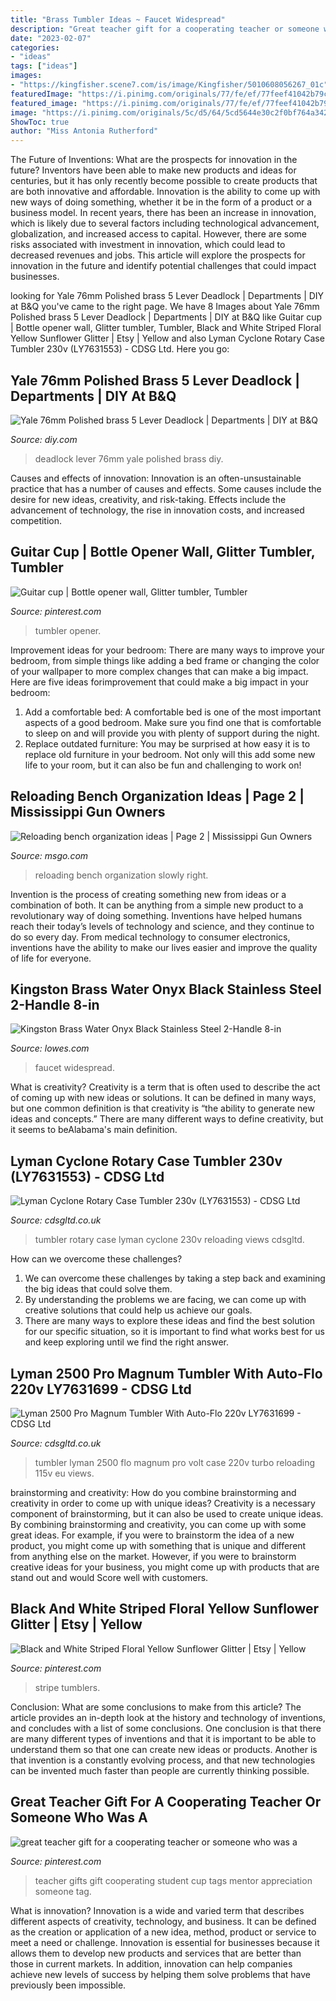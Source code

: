 ```yaml
---
title: "Brass Tumbler Ideas ~ Faucet Widespread"
description: "Great teacher gift for a cooperating teacher or someone who was a"
date: "2023-02-07"
categories:
- "ideas"
tags: ["ideas"]
images:
- "https://kingfisher.scene7.com/is/image/Kingfisher/5010608056267_01c"
featuredImage: "https://i.pinimg.com/originals/77/fe/ef/77feef41042b79c700c4c0cad86b2403.jpg"
featured_image: "https://i.pinimg.com/originals/77/fe/ef/77feef41042b79c700c4c0cad86b2403.jpg"
image: "https://i.pinimg.com/originals/5c/d5/64/5cd5644e30c2f0bf764a34221b8af48a.jpg"
ShowToc: true
author: "Miss Antonia Rutherford"
---
```



The Future of Inventions: What are the prospects for innovation in the future?
Inventors have been able to make new products and ideas for centuries, but it has only recently become possible to create products that are both innovative and affordable. Innovation is the ability to come up with new ways of doing something, whether it be in the form of a product or a business model. In recent years, there has been an increase in innovation, which is likely due to several factors including technological advancement, globalization, and increased access to capital. However, there are some risks associated with investment in innovation, which could lead to decreased revenues and jobs. This article will explore the prospects for innovation in the future and identify potential challenges that could impact businesses.

	

		
looking for Yale 76mm Polished brass 5 Lever Deadlock | Departments | DIY at B&amp;Q you've came to the right page. We have 8 Images about Yale 76mm Polished brass 5 Lever Deadlock | Departments | DIY at B&amp;Q like Guitar cup | Bottle opener wall, Glitter tumbler, Tumbler, Black and White Striped Floral Yellow Sunflower Glitter | Etsy | Yellow and also Lyman Cyclone Rotary Case Tumbler 230v (LY7631553) - CDSG Ltd. Here you go:
		
    
## Yale 76mm Polished Brass 5 Lever Deadlock | Departments | DIY At B&amp;Q

<img loading=lazy src="https://kingfisher.scene7.com/is/image/Kingfisher/5010608056267_01c" onerror="this.onerror=null;this.src='https://tse3.mm.bing.net/th?id=OIP.LMVnwH5WQbKiGl-3-OVRFgHaHa&amp;pid=15.1';" alt="Yale 76mm Polished brass 5 Lever Deadlock | Departments | DIY at B&amp;Q">

_Source: diy.com_

>deadlock lever 76mm yale polished brass diy. 

	

Causes and effects of innovation:
Innovation is an often-unsustainable practice that has a number of causes and effects. Some causes include the desire for new ideas, creativity, and risk-taking. Effects include the advancement of technology, the rise in innovation costs, and increased competition.

    
## Guitar Cup | Bottle Opener Wall, Glitter Tumbler, Tumbler

<img loading=lazy src="https://i.pinimg.com/originals/77/fe/ef/77feef41042b79c700c4c0cad86b2403.jpg" onerror="this.onerror=null;this.src='https://tse4.mm.bing.net/th?id=OIP.9rrw-0WhpCyKWUgpnL0eyAHaJ4&amp;pid=15.1';" alt="Guitar cup | Bottle opener wall, Glitter tumbler, Tumbler">

_Source: pinterest.com_

>tumbler opener. 

	

Improvement ideas for your bedroom:
There are many ways to improve your bedroom, from simple things like adding a bed frame or changing the color of your wallpaper to more complex changes that can make a big impact. Here are five ideas forimprovement that could make a big impact in your bedroom: 
1) Add a comfortable bed: A comfortable bed is one of the most important aspects of a good bedroom. Make sure you find one that is comfortable to sleep on and will provide you with plenty of support during the night. 
2) Replace outdated furniture: You may be surprised at how easy it is to replace old furniture in your bedroom. Not only will this add some new life to your room, but it can also be fun and challenging to work on!

    
## Reloading Bench Organization Ideas | Page 2 | Mississippi Gun Owners

<img loading=lazy src="https://www.msgo.com/attachments/image-jpeg.20560/" onerror="this.onerror=null;this.src='https://tse2.mm.bing.net/th?id=OIP.6V3mDs63aaPmbNm9-428-QHaFj&amp;pid=15.1';" alt="Reloading bench organization ideas | Page 2 | Mississippi Gun Owners">

_Source: msgo.com_

>reloading bench organization slowly right. 

	

Invention is the process of creating something new from ideas or a combination of both. It can be anything from a simple new product to a revolutionary way of doing something. Inventions have helped humans reach their today’s levels of technology and science, and they continue to do so every day. From medical technology to consumer electronics, inventions have the ability to make our lives easier and improve the quality of life for everyone.

    
## Kingston Brass Water Onyx Black Stainless Steel 2-Handle 8-in

<img loading=lazy src="http://mobileimages.lowes.com/product/converted/663370/663370244421_10042984.jpg?size=pdhi" onerror="this.onerror=null;this.src='https://tse4.mm.bing.net/th?id=OIP.duoVJccPGn6SloppUHeOTAHaHa&amp;pid=15.1';" alt="Kingston Brass Water Onyx Black Stainless Steel 2-Handle 8-in">

_Source: lowes.com_

>faucet widespread. 

	

What is creativity?
Creativity is a term that is often used to describe the act of coming up with new ideas or solutions. It can be defined in many ways, but one common definition is that creativity is “the ability to generate new ideas and concepts.” There are many different ways to define creativity, but it seems to beAlabama's main definition.

    
## Lyman Cyclone Rotary Case Tumbler 230v (LY7631553) - CDSG Ltd

<img loading=lazy src="https://www.cdsgltd.co.uk/media/catalog/product/cache/1/image/9df78eab33525d08d6e5fb8d27136e95/l/y/lyman_cyclone_rotary_case_tumbler-1.jpg" onerror="this.onerror=null;this.src='https://tse2.mm.bing.net/th?id=OIP.ScYTSxMJ52vHXafn_MID_gAAAA&amp;pid=15.1';" alt="Lyman Cyclone Rotary Case Tumbler 230v (LY7631553) - CDSG Ltd">

_Source: cdsgltd.co.uk_

>tumbler rotary case lyman cyclone 230v reloading views cdsgltd. 

	

How can we overcome these challenges?
1. We can overcome these challenges by taking a step back and examining the big ideas that could solve them.
2. By understanding the problems we are facing, we can come up with creative solutions that could help us achieve our goals.
3. There are many ways to explore these ideas and find the best solution for our specific situation, so it is important to find what works best for us and keep exploring until we find the right answer.

    
## Lyman 2500 Pro Magnum Tumbler With Auto-Flo 220v LY7631699 - CDSG Ltd

<img loading=lazy src="https://www.cdsgltd.co.uk/media/catalog/product/cache/1/image/9df78eab33525d08d6e5fb8d27136e95/l/y/lyman_2500_pro_magnum_tumbler_with_auto_flo_ly7631699.jpg" onerror="this.onerror=null;this.src='https://tse1.mm.bing.net/th?id=OIP.e2Da4oHzHrFSZtoWx9vs_QHaFj&amp;pid=15.1';" alt="Lyman 2500 Pro Magnum Tumbler With Auto-Flo 220v LY7631699 - CDSG Ltd">

_Source: cdsgltd.co.uk_

>tumbler lyman 2500 flo magnum pro volt case 220v turbo reloading 115v eu views. 

	

brainstorming and creativity: How do you combine brainstorming and creativity in order to come up with unique ideas?
Creativity is a necessary component of brainstorming, but it can also be used to create unique ideas. By combining brainstorming and creativity, you can come up with some great ideas. For example, if you were to brainstorm the idea of a new product, you might come up with something that is unique and different from anything else on the market. However, if you were to brainstorm creative ideas for your business, you might come up with products that are stand out and would Score well with customers.

    
## Black And White Striped Floral Yellow Sunflower Glitter | Etsy | Yellow

<img loading=lazy src="https://i.pinimg.com/originals/5c/d5/64/5cd5644e30c2f0bf764a34221b8af48a.jpg" onerror="this.onerror=null;this.src='https://tse1.mm.bing.net/th?id=OIP.PfKHc_85sLfefzRss-geXAHaNK&amp;pid=15.1';" alt="Black and White Striped Floral Yellow Sunflower Glitter | Etsy | Yellow">

_Source: pinterest.com_

>stripe tumblers. 

	

Conclusion: What are some conclusions to make from this article?
The article provides an in-depth look at the history and technology of inventions, and concludes with a list of some conclusions. One conclusion is that there are many different types of inventions and that it is important to be able to understand them so that one can create new ideas or products. Another is that invention is a constantly evolving process, and that new technologies can be invented much faster than people are currently thinking possible.

    
## Great Teacher Gift For A Cooperating Teacher Or Someone Who Was A

<img loading=lazy src="https://i.pinimg.com/originals/d5/2b/6b/d52b6beed6d8518bdc31489b9096d4a9.jpg" onerror="this.onerror=null;this.src='https://tse4.mm.bing.net/th?id=OIP.1sFD09MUiJ6RiTe2Mmj-RQHaJ4&amp;pid=15.1';" alt="great teacher gift for a cooperating teacher or someone who was a">

_Source: pinterest.com_

>teacher gifts gift cooperating student cup tags mentor appreciation someone tag. 

	

What is innovation?
Innovation is a wide and varied term that describes different aspects of creativity, technology, and business. It can be defined as the creation or application of a new idea, method, product or service to meet a need or challenge. Innovation is essential for businesses because it allows them to develop new products and services that are better than those in current markets. In addition, innovation can help companies achieve new levels of success by helping them solve problems that have previously been impossible.

